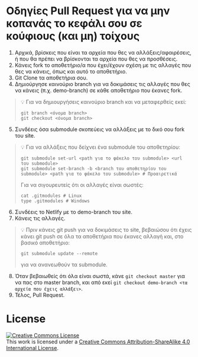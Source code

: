 # Οδηγίες Pull Request για να μην κοπανάς το κεφάλι σου σε κούφιους (και μη) τοίχους

1. Αρχικά, βρίσκεις που είναι τα αρχεία που θες να αλλάξεις/αφαιρέσεις, ή που θα πρέπει να βρίσκονται τα αρχεία που θες να προσθέσεις.
2. Κάνεις fork το αποθετήριο/α που έχει/έχουν σχέση με τις αλλαγές που θες να κάνεις, όπως και αυτό το αποθετήριο.
3. Git Clone τα αποθετήρια σου.
4. Δημιούργησε καινούριο branch για να δοκιμάσεις τις αλλαγές που θες να κάνεις (π.χ. demo-branch) σε κάθε αποθετήριο που έκανες fork.
> :bulb: Για να δημιουργήσεις καινούριο branch και να μεταφερθείς εκεί:
> ```
> git branch <όνομα branch>
> git checkout <όνομα branch>
> ```
5. Συνδέεις όσα submodule σκοπεύεις να αλλάξεις με το δικό σου fork του site.
> :bulb: Για να αλλάξεις που δείχνει ένα submodule του αποθετηρίου:
> ```
> git submodule set-url <path για το φάκελο του submodule> <url του submodule>
> git submodule set-branch -b <branch του αποθετηρίου του submodule> <path για το φάκελο του submodule> # Προαιρετικά
> ```
> Για να σιγουρευτείς ότι οι αλλαγές είναι σωστές:
> ```
> cat .gitmodules # Linux
> type .gitmodules # Windows
> ```
6. Συνδέεις το Netlify με το demo-branch του site.
7. Κάνεις τις αλλαγές.
> :bulb: Πριν κάνεις git push για να δοκιμάσεις το site, βεβαιώσου ότι έχεις κάνει git push σε όλα τα αποθετήρια που έκανες αλλαγή και, στο βασικό αποθετήριο:
> ```
> git submodule update --remote
> ```
> για να ανανεωθούν τα submodule.
8. Όταν βεβαιωθείς ότι όλα είναι σωστά, κάνε `git checkout master` για να πας στο master branch, και από εκεί `git checkout demo-branch <τα αρχεία που έχεις αλλάξει>`. 
9. Τέλος, Pull Request.

# License

<a rel="license" href="http://creativecommons.org/licenses/by-sa/4.0/"><img alt="Creative Commons License" style="border-width:0" src="https://i.creativecommons.org/l/by-sa/4.0/80x15.png" /></a><br />This work is licensed under a <a rel="license" href="http://creativecommons.org/licenses/by-sa/4.0/">Creative Commons Attribution-ShareAlike 4.0 International License</a>.
